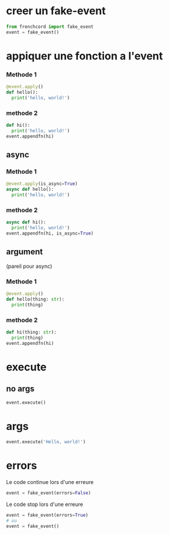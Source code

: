 # creer un fake-event
```py
from frenchcord import fake_event
event = fake_event()
```
# appiquer une fonction a l'event
### Methode 1
```py
@event.apply()
def hello():
  print('hello, world!')
```
### methode 2
```py
def hi():
  print('hello, world!')
event.appendfn(hi)
```
## async
### Methode 1
```py
@event.apply(is_async=True)
async def hello():
  print('hello, world!')
```
### methode 2
```py
async def hi():
  print('hello, world!')
event.appendfn(hi, is_async=True)
```
## argument
(pareil pour async)
### Methode 1
```py
@event.apply()
def hello(thing: str):
  print(thing)
```
### methode 2
```py
def hi(thing: str):
  print(thing)
event.appendfn(hi)
```
# execute
## no args
```py
event.execute()
```
# args
```py
event.execute('Hello, world!')
```
# errors
Le code continue lors d'une erreure
```py
event = fake_event(errors=False)
```
Le code stop lors d'une erreure
```py
event = fake_event(errors=True)
# ou
event = fake_event()
```
